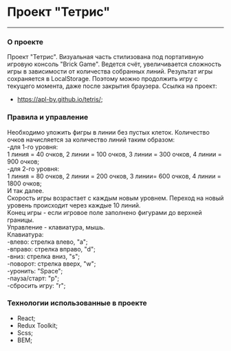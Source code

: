 # Проект "Тетрис"

---

### О проекте

Проект "Тетрис". Визуальная часть стилизована под портативную игровую консоль "Brick Game". Ведется счёт, увеличивается сложность игры в зависимости от количества собранных линий. Результат игры сохраняется в LocalStorage. Поэтому можно продолжить игру с текущего момента, даже после закрытия браузера.
Ссылка на проект:

- https://apl-by.github.io/tetris/;

### Правила и управление

Необходимо уложить фигры в линии без пустых клеток. Количество очков начисляется за количество линий таким образом:  
-для 1-го уровня:  
 1 линия = 40 очков, 2 линии = 100 очков, 3 линии = 300 очков, 4 линии = 900 очков;  
 -для 2-го уровня:  
 1 линия = 80 очков, 2 линии = 200 очков, 3 линии= 600 очков, 4 линии = 1800 очков;  
 И так далее.  
Скорость игры возрастает с каждым новым уровнем. Переход на новый уровень происходит через каждые 10 линий.  
Kонец игры - если игровое поле заполнено фигурами до верхней границы.  
Управление - клавиатура, мышь.  
  Клавиатура:  
  -влево: стрелка влево, "a";  
  -вправо: стрелка вправо, "d";  
  -вниз: стрелка вниз, "s";  
  -поворот: стрелка вверх, "w";  
  -уронить: "Space";  
  -пауза/старт: "p";  
  -сбросить игру: "r";

### Технологии использованные в проекте

- React;
- Redux Toolkit;
- Scss;
- BEM;
